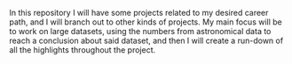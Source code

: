In this repository I will have some projects related to my desired career path, and I will branch out to other kinds of projects.
My main focus will be to work on large datasets, using the numbers from astronomical data to reach a conclusion about said dataset, and then I 
will create a run-down of all the highlights throughout the project.
